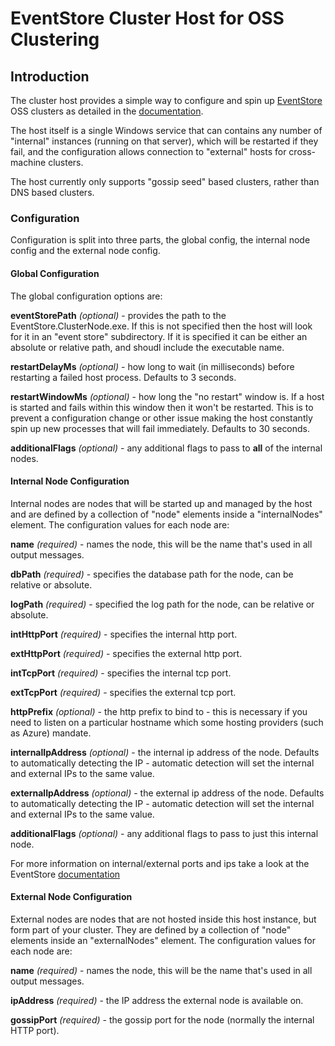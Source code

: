 # EventStore Cluster Host for OSS Clustering

## Introduction

The cluster host provides a simple way to configure and spin up [EventStore](http://www.geteventstore.com) OSS clusters as detailed in the [documentation](https://github.com/eventstore/eventstore/wiki/Setting-Up-OSS-Cluster). 

The host itself is a single Windows service that can contains any number of "internal" instances (running on that server), which will be restarted if they fail, and the configuration allows connection to "external" hosts for cross-machine clusters.

The host currently only supports "gossip seed" based clusters, rather than DNS based clusters.

### Configuration
Configuration is split into three parts, the global config, the internal node config and the external node config.

#### Global Configuration
The global configuration options are:

**eventStorePath** *(optional)* - provides the path to the EventStore.ClusterNode.exe. If this is not specified then the host will look for it in an "event store" subdirectory. If it is specified it can be either an absolute or relative path, and shoudl include the executable name.

**restartDelayMs** *(optional)* - how long to wait (in milliseconds) before restarting a failed host process. Defaults to 3 seconds.

**restartWindowMs** *(optional)* - how long the "no restart" window is. If a host is started and fails within this window then it won't be restarted. This is to prevent a configuration change or other issue making the host constantly spin up new processes that will fail immediately. Defaults to 30 seconds.

**additionalFlags** *(optional)* - any additional flags to pass to **all** of the internal nodes.

#### Internal Node Configuration
Internal nodes are nodes that will be started up and managed by the host and are defined by a collection of "node" elements inside a "internalNodes" element. The configuration values for each node are:

**name** *(required)* - names the node, this will be the name that's used in all output messages.

**dbPath** *(required)* - specifies the database path for the node, can be relative or absolute.

**logPath** *(required)* - specified the log path for the node, can be relative or absolute.

**intHttpPort** *(required)* - specifies the internal http port.

**extHttpPort** *(required)* - specifies the external http port.

**intTcpPort** *(required)* - specifies the internal tcp port.

**extTcpPort** *(required)* - specifies the external tcp port.

**httpPrefix** *(optional)* - the http prefix to bind to - this is necessary if you need to listen on a particular hostname which some hosting providers (such as Azure) mandate.

**internalIpAddress** *(optional)* - the internal ip address of the node. Defaults to automatically detecting the IP - automatic detection will set the internal and external IPs to the same value.

**externalIpAddress** *(optional)* - the external ip address of the node. Defaults to automatically detecting the IP - automatic detection will set the internal and external IPs to the same value.

**additionalFlags** *(optional)* - any additional flags to pass to just this internal node.

For more information on internal/external ports and ips take a look at the EventStore [documentation](https://github.com/eventstore/eventstore/wiki/Setting-Up-OSS-Cluster)

#### External Node Configuration
External nodes are nodes that are not hosted inside this host instance, but form part of your cluster. They are defined by a collection of "node" elements inside an "externalNodes" element. The configuration values for each node are:

**name** *(required)* - names the node, this will be the name that's used in all output messages.

**ipAddress** *(required)* - the IP address the external node is available on.

**gossipPort** *(required)* - the gossip port for the node (normally the internal HTTP port).


